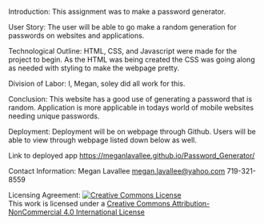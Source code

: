 Introduction:
This assignment was to make a password generator.   

User Story:
The user will be able to go make a random generation for passwords on websites and applications. 

Technological Outline:
HTML, CSS, and Javascript were made for the project to begin.  As the HTML was being created the CSS was going along as needed with styling to make the webpage pretty.  

Division of Labor:
I, Megan, soley did all work for this.  

Conclusion:
This website has a good use of generating a password that is random.  Application is more applicable in todays world of mobile websites needing unique passwords.  

Deployment:
Deployment will be on webpage through Github. Users will be able to view through webpage listed down below as well. 



Link to deployed app
https://meganlavallee.github.io/Password_Generator/

Contact Information: 
Megan Lavallee
megan.lavallee@yahoo.com
719-321-8559

Licensing Agreement:
<a rel="license" href="http://creativecommons.org/licenses/by-nc/4.0/"><img alt="Creative Commons License" style="border-width:0" src="https://i.creativecommons.org/l/by-nc/4.0/88x31.png" /></a><br />This work is licensed under a <a rel="license" href="http://creativecommons.org/licenses/by-nc/4.0/">Creative Commons Attribution-NonCommercial 4.0 International License</a>